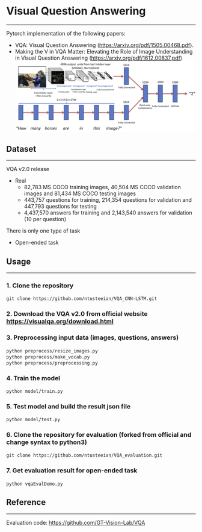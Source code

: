 # Visual Question Answering
---
Pytorch implementation of the following papers: 
* VQA: Visual Question Answering (https://arxiv.org/pdf/1505.00468.pdf).
* Making the V in VQA Matter: Elevating the Role of Image Understanding in Visual Question Answering
  (https://arxiv.org/pdf/1612.00837.pdf)
![model](./png/CNN_LSTM.png)
## Dataset
---
VQA v2.0 release
- Real 
	- 82,783 MS COCO training images, 40,504 MS COCO validation images and 81,434 MS COCO testing images 
	- 443,757 questions for training, 214,354 questions for validation and 447,793 questions for testing
	- 4,437,570 answers for training and 2,143,540 answers for validation (10 per question)

There is only one type of task
- Open-ended task
## Usage
---
### 1. Clone the repository
```
git clone https://github.com/ntusteeian/VQA_CNN-LSTM.git
```
### 2. Download the VQA v2.0 from official website https://visualqa.org/download.html
### 3. Preprocessing input data (images, questions, answers)
```
python preprocess/resize_images.py
python preprocess/make_vocab.py
python preprocess/preprocessing.py
```
### 4. Train the model
```
python model/train.py 
```
### 5. Test model and build the result json file
```
python model/test.py
```
### 6. Clone the repository for evaluation (forked from official and change syntax to python3)
```
git clone https://github.com/ntusteeian/VQA_evaluation.git
``` 
### 7. Get evaluation result for open-ended task
```
python vqaEvalDemo.py
```
## Reference
---
Evaluation code: https://github.com/GT-Vision-Lab/VQA

